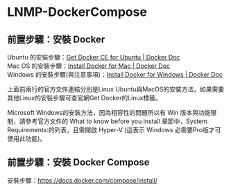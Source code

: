 # LNMP-DockerCompose

## 前置步驟：安裝 Docker 

Ubuntu 的安裝步驟：[Get Docker CE for Ubuntu | Docker Doc](https://docs.docker.com/install/linux/docker-ce/ubuntu/)  
Mac OS 的安裝步驟：[Install Docker for Mac | Docker Doc](https://docs.docker.com/docker-for-mac/install/)  
Windows 的安裝步驟(與注意事項)：[Install Docker for Windows | Docker Doc](https://docs.docker.com/docker-for-windows/install/)  

上面前兩行的官方文件連結分別是Linux Ubuntu與MacOS的安裝方法，如果需要其他Linux的安裝步驟可查官網Get Docker的Linux標籤。

Microsoft Windows的安裝方法，因為相容性的問題所以有 Win 版本與功能限制，請參考官方文件的 What to know before you install 章節中，System Requirements:的列表，且需開啟 Hyper-V (這表示 Windows 必需要Pro版才可使用此功能)。

## 前置步驟：安裝 Docker Compose

安裝步驟：https://docs.docker.com/compose/install/

